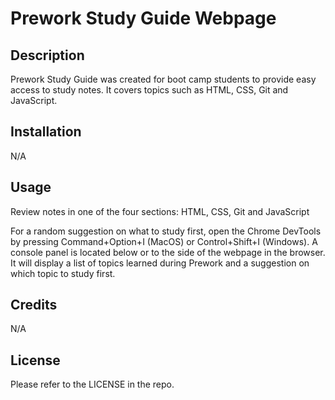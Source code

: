 # Prework Study Guide Webpage

## Description

Prework Study Guide was created for boot camp students to provide easy access to study notes. It covers topics such as HTML, CSS, Git and JavaScript.

## Installation

N/A

## Usage

Review notes in one of the four sections: HTML, CSS, Git and JavaScript 

For a random suggestion on what to study first, open the Chrome DevTools by pressing Command+Option+I (MacOS) or Control+Shift+I (Windows). A console panel is located below or to the side of the webpage in the browser. It will display a list of topics learned during Prework and a suggestion on which topic to study first.

## Credits

N/A

## License

Please refer to the LICENSE in the repo.
